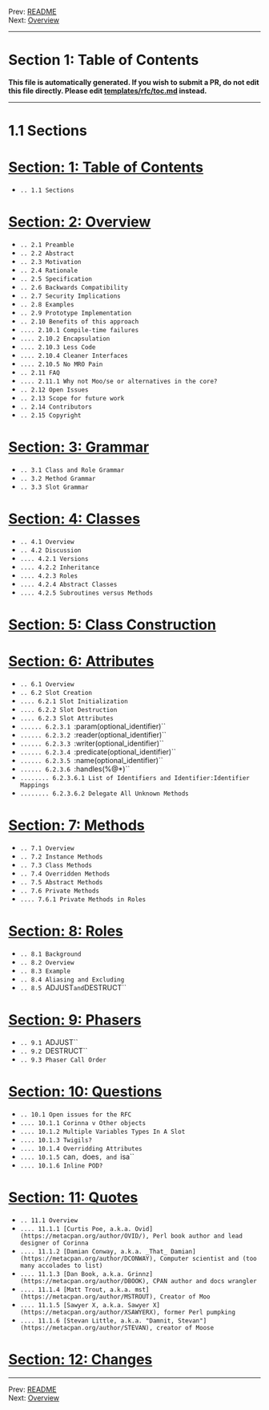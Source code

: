 Prev: [README](/README.md)   
Next: [Overview](overview.md)

---

# Section 1: Table of Contents

**This file is automatically generated. If you wish to submit a PR, do not
edit this file directly. Please edit
[templates/rfc/toc.md](https://github.com/Ovid/Cor/tree/master/templates/rfc/toc.md) instead.**

---

# 1.1 Sections

# [Section: 1: Table of Contents](rfc/toc.md)

* `.. 1.1 Sections`

# [Section: 2: Overview](rfc/overview.md)

* `.. 2.1 Preamble`
* `.. 2.2 Abstract`
* `.. 2.3 Motivation`
* `.. 2.4 Rationale`
* `.. 2.5 Specification`
* `.. 2.6 Backwards Compatibility`
* `.. 2.7 Security Implications`
* `.. 2.8 Examples`
* `.. 2.9 Prototype Implementation`
* `.. 2.10 Benefits of this approach`
* `.... 2.10.1 Compile-time failures`
* `.... 2.10.2 Encapsulation`
* `.... 2.10.3 Less Code`
* `.... 2.10.4 Cleaner Interfaces`
* `.... 2.10.5 No MRO Pain`
* `.. 2.11 FAQ`
* `.... 2.11.1 Why not Moo/se or alternatives in the core?`
* `.. 2.12 Open Issues`
* `.. 2.13 Scope for future work`
* `.. 2.14 Contributors`
* `.. 2.15 Copyright`

# [Section: 3: Grammar](rfc/grammar.md)

* `.. 3.1 Class and Role Grammar`
* `.. 3.2 Method Grammar`
* `.. 3.3 Slot Grammar`

# [Section: 4: Classes](rfc/classes.md)

* `.. 4.1 Overview`
* `.. 4.2 Discussion`
* `.... 4.2.1 Versions`
* `.... 4.2.2 Inheritance`
* `.... 4.2.3 Roles`
* `.... 4.2.4 Abstract Classes`
* `.... 4.2.5 Subroutines versus Methods`

# [Section: 5: Class Construction](rfc/class-construction.md)


# [Section: 6: Attributes](rfc/attributes.md)

* `.. 6.1 Overview `
* `.. 6.2 Slot Creation`
* `.... 6.2.1 Slot Initialization`
* `.... 6.2.2 Slot Destruction`
* `.... 6.2.3 Slot Attributes`
* `...... 6.2.3.1 `:param(optional_identifier)``
* `...... 6.2.3.2 `:reader(optional_identifier)``
* `...... 6.2.3.3 `:writer(optional_identifier)``
* `...... 6.2.3.4 `:predicate(optional_identifier)``
* `...... 6.2.3.5 `:name(optional_identifier)``
* `...... 6.2.3.6 `:handles(%@*)``
* `........ 6.2.3.6.1 List of Identifiers and Identifier:Identifier Mappings`
* `........ 6.2.3.6.2 Delegate All Unknown Methods`

# [Section: 7: Methods](rfc/methods.md)

* `.. 7.1 Overview`
* `.. 7.2 Instance Methods`
* `.. 7.3 Class Methods`
* `.. 7.4 Overridden Methods`
* `.. 7.5 Abstract Methods`
* `.. 7.6 Private Methods`
* `.... 7.6.1 Private Methods in Roles`

# [Section: 8: Roles](rfc/roles.md)

* `.. 8.1 Background`
* `.. 8.2 Overview`
* `.. 8.3 Example`
* `.. 8.4 Aliasing and Excluding`
* `.. 8.5 `ADJUST` and `DESTRUCT``

# [Section: 9: Phasers](rfc/phasers.md)

* `.. 9.1 `ADJUST``
* `.. 9.2 `DESTRUCT``
* `.. 9.3 Phaser Call Order`

# [Section: 10: Questions](rfc/questions.md)

* `.. 10.1 Open issues for the RFC`
* `.... 10.1.1 Corinna v Other objects`
* `.... 10.1.2 Multiple Variables Types In A Slot`
* `.... 10.1.3 Twigils?`
* `.... 10.1.4 Overridding Attributes`
* `.... 10.1.5 `can`, `does`, and `isa``
* `.... 10.1.6 Inline POD?`

# [Section: 11: Quotes](rfc/quotes.md)

* `.. 11.1 Overview`
* `.... 11.1.1 [Curtis Poe, a.k.a. Ovid](https://metacpan.org/author/OVID/), Perl book author and lead designer of Corinna`
* `.... 11.1.2 [Damian Conway, a.k.a. _That_ Damian](https://metacpan.org/author/DCONWAY), Computer scientist and (too many accolades to list)`
* `.... 11.1.3 [Dan Book, a.k.a. Grinnz](https://metacpan.org/author/DBOOK), CPAN author and docs wrangler`
* `.... 11.1.4 [Matt Trout, a.k.a. mst](https://metacpan.org/author/MSTROUT), Creator of Moo`
* `.... 11.1.5 [Sawyer X, a.k.a. Sawyer X](https://metacpan.org/author/XSAWYERX), former Perl pumpking`
* `.... 11.1.6 [Stevan Little, a.k.a. "Damnit, Stevan"](https://metacpan.org/author/STEVAN), creator of Moose`

# [Section: 12: Changes](rfc/major-changes.md)



---

Prev: [README](/README.md)   
Next: [Overview](overview.md)

